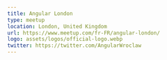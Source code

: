 ```yaml
---
title: Angular London
type: meetup
location: London, United Kingdom
url: https://www.meetup.com/fr-FR/angular-london/
logo: assets/logos/official-logo.webp
twitter: https://twitter.com/AngularWroclaw
---
```

